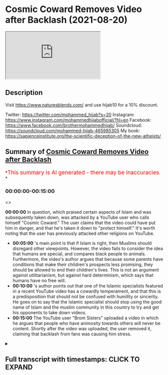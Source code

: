 # Cosmic Coward Removes Video after Backlash (2021-08-20)

<iframe loading='lazy' allow='autoplay' src='https://www.youtube.com/embed/G8Ia9BHpAQk'></iframe>

## Description

Visit <https://www.naturesblends.com/> and use hijab10 for a 10% discount.

Twitter: <https://twitter.com/mohammed_hijab?s=20>
Instagram: <https://www.instagram.com/mohammedhijabofficial/?hl=en>
Facebook: <https://www.facebook.com/brothermohammedhijab/>
Soundcloud: <https://soundcloud.com/mohammed-hijab-465985305>
My book: <https://sapienceinstitute.org/the-scientific-deception-of-the-new-atheists/>

## Summary of [Cosmic Coward Removes Video after Backlash](https://www.youtube.com/watch?v=G8Ia9BHpAQk)

*<span style="color:red; font-size:125%">This summary is AI generated - there may be inaccuracies</span>. *

### <a onclick="modifyYTiframeseektime('0')">00:00:00-00:15:00</a>

<>

**<a onclick="modifyYTiframeseektime('0')">00:00:00</a>**  in question, which praised certain aspects of Islam and was subsequently taken down, was attacked by a YouTube user who calls himself "Cosmic Coward." The user claims that the video could have put him in danger, and that he's taken it down to "protect himself." It's worth noting that the user has previously attacked other religions on YouTube.

* **<a onclick="modifyYTiframeseektime('300')">00:05:00</a>** 's main point is that if Islam is right, then Muslims should disregard other viewpoints. However, the video fails to consider the idea that humans are special, and compares black people to animals. Furthermore, the video's author argues that because some parents have conditions that make their children's prospects less promising, they should be allowed to end their children's lives. This is not an argument against utilitarianism, but against hard determinism, which says that humans have no free will.
* **<a onclick="modifyYTiframeseektime('600')">00:10:00</a>** 's author points out that one of the Islamic specialists featured in a recent YouTube video has a cowardly temperament, and that this is a predisposition that should not be confused with humility or sincerity. He goes on to say that the Islamic specialist should stop using the good name of Islam and the muslim community in this country to try and get his opponents to take down videos.
* **<a onclick="modifyYTiframeseektime('900')">00:15:00</a>** The YouTube user "Brom Sisters" uploaded a video in which he argues that people who have animosity towards others will never be content. Shortly after the video was uploaded, the user removed it, claiming that backlash from fans was causing him stress.

<details><summary><h2>Full transcript with timestamps: CLICK TO EXPAND</h2></summary>

<a onclick="modifyYTiframeseektime('0')">0:00:00</a> Music  
<a onclick="modifyYTiframeseektime('5')">0:00:05</a> is the hijab 10  
<a onclick="modifyYTiframeseektime('6')">0:00:06</a> discount code for 10 percent discount on  
<a onclick="modifyYTiframeseektime('9')">0:00:09</a> a wide range of products including  
<a onclick="modifyYTiframeseektime('11')">0:00:11</a> premium ethiopian black seed products  
<a onclick="modifyYTiframeseektime('13')">0:00:13</a> assalamu alaikum  
<a onclick="modifyYTiframeseektime('15')">0:00:15</a> how are you guys doing i'm joined it's  
<a onclick="modifyYTiframeseektime('17')">0:00:17</a> the champ champ connection here how are  
<a onclick="modifyYTiframeseektime('19')">0:00:19</a> you doing  
<a onclick="modifyYTiframeseektime('20')">0:00:20</a> Laughter  
<a onclick="modifyYTiframeseektime('23')">0:00:23</a> so much one letter can make such a big  
<a onclick="modifyYTiframeseektime('24')">0:00:24</a> difference  
<a onclick="modifyYTiframeseektime('27')">0:00:27</a> well one mistake can make such a big  
<a onclick="modifyYTiframeseektime('29')">0:00:29</a> difference and today we're going to be  
<a onclick="modifyYTiframeseektime('30')">0:00:30</a> talking about the the big mistake from  
<a onclick="modifyYTiframeseektime('32')">0:00:32</a> cosmic coward cosmic failure cosmic  
<a onclick="modifyYTiframeseektime('34')">0:00:34</a> coward call him whatever you want to  
<a onclick="modifyYTiframeseektime('36')">0:00:36</a> call him actually to be honest with you  
<a onclick="modifyYTiframeseektime('38')">0:00:38</a> just some time ago maybe it was before  
<a onclick="modifyYTiframeseektime('40')">0:00:40</a> maybe two three weeks ago i made a video  
<a onclick="modifyYTiframeseektime('42')">0:00:42</a> about him actually praising some of what  
<a onclick="modifyYTiframeseektime('44')">0:00:44</a> he was doing because  
<a onclick="modifyYTiframeseektime('45')">0:00:45</a> he was talking about how  
<a onclick="modifyYTiframeseektime('47')">0:00:47</a> voracious he didn't mention this kind of  
<a onclick="modifyYTiframeseektime('49')">0:00:49</a> language but he the contingency argument  
<a onclick="modifyYTiframeseektime('51')">0:00:51</a> was  
<a onclick="modifyYTiframeseektime('52')">0:00:52</a> and how he he sees it as  
<a onclick="modifyYTiframeseektime('54')">0:00:54</a> the absurdity of the infinite regression  
<a onclick="modifyYTiframeseektime('56')">0:00:56</a> whatever now  
<a onclick="modifyYTiframeseektime('58')">0:00:58</a> for some strange reason in fact that we  
<a onclick="modifyYTiframeseektime('60')">0:01:00</a> can both comment on he's decided to  
<a onclick="modifyYTiframeseektime('62')">0:01:02</a> attack the muslim community again yes  
<a onclick="modifyYTiframeseektime('65')">0:01:05</a> and before we talk about him attacking  
<a onclick="modifyYTiframeseektime('67')">0:01:07</a> the muslim community let's really  
<a onclick="modifyYTiframeseektime('69')">0:01:09</a> distinguish because the video that he  
<a onclick="modifyYTiframeseektime('70')">0:01:10</a> took down okay which he initially had up  
<a onclick="modifyYTiframeseektime('74')">0:01:14</a> was why is islam so sensitive or  
<a onclick="modifyYTiframeseektime('76')">0:01:16</a> something to that effect right yes  
<a onclick="modifyYTiframeseektime('78')">0:01:18</a> islam here he's not talking about if you  
<a onclick="modifyYTiframeseektime('80')">0:01:20</a> like the religion he's talking he is  
<a onclick="modifyYTiframeseektime('82')">0:01:22</a> talking about muslim people because he  
<a onclick="modifyYTiframeseektime('83')">0:01:23</a> actually mentions  
<a onclick="modifyYTiframeseektime('84')">0:01:24</a> muslims and their reactions to uh  
<a onclick="modifyYTiframeseektime('88')">0:01:28</a> certain things that provocations or  
<a onclick="modifyYTiframeseektime('89')">0:01:29</a> whatever it is  
<a onclick="modifyYTiframeseektime('91')">0:01:31</a> this ungrammatical use of the word islam  
<a onclick="modifyYTiframeseektime('95')">0:01:35</a> to refer to muslim people this  
<a onclick="modifyYTiframeseektime('97')">0:01:37</a> ungrammatical use  
<a onclick="modifyYTiframeseektime('99')">0:01:39</a> is a commonplace usage  
<a onclick="modifyYTiframeseektime('102')">0:01:42</a> among people on the alt-right people on  
<a onclick="modifyYTiframeseektime('103')">0:01:43</a> the even the far right  
<a onclick="modifyYTiframeseektime('105')">0:01:45</a> that try  
<a onclick="modifyYTiframeseektime('107')">0:01:47</a> maybe disguise their islamophobia  
<a onclick="modifyYTiframeseektime('108')">0:01:48</a> disguise their  
<a onclick="modifyYTiframeseektime('110')">0:01:50</a> the the hasty generalizations against  
<a onclick="modifyYTiframeseektime('113')">0:01:53</a> know it's like tommy robinson you know i  
<a onclick="modifyYTiframeseektime('114')">0:01:54</a> don't have a problem with the muslims  
<a onclick="modifyYTiframeseektime('115')">0:01:55</a> this is islam right right but to be  
<a onclick="modifyYTiframeseektime('118')">0:01:58</a> completely honest with you you mentioned  
<a onclick="modifyYTiframeseektime('119')">0:01:59</a> tommy robinson right  
<a onclick="modifyYTiframeseektime('121')">0:02:01</a> he wasn't as cowardly as this i mean he  
<a onclick="modifyYTiframeseektime('123')">0:02:03</a> wouldn't he wouldn't pop a video and  
<a onclick="modifyYTiframeseektime('124')">0:02:04</a> then put it down and say because of  
<a onclick="modifyYTiframeseektime('126')">0:02:06</a> safety concern you couldn't imagine that  
<a onclick="modifyYTiframeseektime('127')">0:02:07</a> that was nonsense yeah imagine imagine  
<a onclick="modifyYTiframeseektime('129')">0:02:09</a> totally put on a video yeah and putting  
<a onclick="modifyYTiframeseektime('131')">0:02:11</a> it taking it down at least he had a  
<a onclick="modifyYTiframeseektime('133')">0:02:13</a> degree of being rough and ready like you  
<a onclick="modifyYTiframeseektime('135')">0:02:15</a> know he had a certain level of  
<a onclick="modifyYTiframeseektime('138')">0:02:18</a> courageousness and you can say in the  
<a onclick="modifyYTiframeseektime('139')">0:02:19</a> twitter level he did a certain level of  
<a onclick="modifyYTiframeseektime('141')">0:02:21</a> courageousness that this little boy  
<a onclick="modifyYTiframeseektime('143')">0:02:23</a> doesn't unfortunately does not have they  
<a onclick="modifyYTiframeseektime('144')">0:02:24</a> do also have something in common you  
<a onclick="modifyYTiframeseektime('145')">0:02:25</a> know tommy robinson and katie hopkins  
<a onclick="modifyYTiframeseektime('148')">0:02:28</a> and all these people they have something  
<a onclick="modifyYTiframeseektime('149')">0:02:29</a> in common they use the fear factor yeah  
<a onclick="modifyYTiframeseektime('151')">0:02:31</a> and that's exactly what he's done it's  
<a onclick="modifyYTiframeseektime('152')">0:02:32</a> very strange because it's a fallacy of a  
<a onclick="modifyYTiframeseektime('154')">0:02:34</a> circular argument and it's a  
<a onclick="modifyYTiframeseektime('155')">0:02:35</a> self-fulfilled prophecy i'm not saying  
<a onclick="modifyYTiframeseektime('157')">0:02:37</a> he claimed these or  
<a onclick="modifyYTiframeseektime('158')">0:02:38</a> what i'm trying to say is he puts a  
<a onclick="modifyYTiframeseektime('160')">0:02:40</a> video up and he says why islam so  
<a onclick="modifyYTiframeseektime('162')">0:02:42</a> sensitive and you know muslims do all  
<a onclick="modifyYTiframeseektime('164')">0:02:44</a> kinds of burn places bomb places etc and  
<a onclick="modifyYTiframeseektime('166')">0:02:46</a> then it takes this video down so it's  
<a onclick="modifyYTiframeseektime('167')">0:02:47</a> like it's like it's pretty nice  
<a onclick="modifyYTiframeseektime('169')">0:02:49</a> i'm proving my own point but i made the  
<a onclick="modifyYTiframeseektime('170')">0:02:50</a> video it got about 300 000 views i'll  
<a onclick="modifyYTiframeseektime('172')">0:02:52</a> take it down now because i'm under fret  
<a onclick="modifyYTiframeseektime('174')">0:02:54</a> i mean was he under threat when he made  
<a onclick="modifyYTiframeseektime('176')">0:02:56</a> certain statements which you're going to  
<a onclick="modifyYTiframeseektime('177')">0:02:57</a> mention you know well actually you know  
<a onclick="modifyYTiframeseektime('178')">0:02:58</a> this is a good point because if he was  
<a onclick="modifyYTiframeseektime('180')">0:03:00</a> so scared about his safety why doesn't  
<a onclick="modifyYTiframeseektime('182')">0:03:02</a> he take his other video down which is  
<a onclick="modifyYTiframeseektime('184')">0:03:04</a> which he's actually insulting the  
<a onclick="modifyYTiframeseektime('185')">0:03:05</a> prophet muhammad  
<a onclick="modifyYTiframeseektime('186')">0:03:06</a> so he mounted quote and abused yes  
<a onclick="modifyYTiframeseektime('190')">0:03:10</a> he still got that one up so that one's  
<a onclick="modifyYTiframeseektime('192')">0:03:12</a> more dangerous if you're talking about  
<a onclick="modifyYTiframeseektime('193')">0:03:13</a> threat levels yeah i would have thought  
<a onclick="modifyYTiframeseektime('195')">0:03:15</a> that one would be the one to take down  
<a onclick="modifyYTiframeseektime('196')">0:03:16</a> or even worse according muslim woman in  
<a onclick="modifyYTiframeseektime('198')">0:03:18</a> bags yeah i mean i'm somalian women  
<a onclick="modifyYTiframeseektime('200')">0:03:20</a> somali women in bags is especially you  
<a onclick="modifyYTiframeseektime('202')">0:03:22</a> know me i'll be honest with you you've  
<a onclick="modifyYTiframeseektime('203')">0:03:23</a> got to be careful of the somalian  
<a onclick="modifyYTiframeseektime('204')">0:03:24</a> sisters you know what i'm saying  
<a onclick="modifyYTiframeseektime('206')">0:03:26</a> i'm telling you you know especially if  
<a onclick="modifyYTiframeseektime('207')">0:03:27</a> you're saying they're in bed some other  
<a onclick="modifyYTiframeseektime('208')">0:03:28</a> sisters can you know give you a little  
<a onclick="modifyYTiframeseektime('210')">0:03:30</a> you know the point here is this you was  
<a onclick="modifyYTiframeseektime('212')">0:03:32</a> brave then yeah what have you become a  
<a onclick="modifyYTiframeseektime('213')">0:03:33</a> coward now is it what the meat that  
<a onclick="modifyYTiframeseektime('215')">0:03:35</a> you're not eating you're vegan now is it  
<a onclick="modifyYTiframeseektime('216')">0:03:36</a> has an effect on your testosterone  
<a onclick="modifyYTiframeseektime('220')">0:03:40</a> is it that is it the the b12 and the  
<a onclick="modifyYTiframeseektime('222')">0:03:42</a> iron deficiency that oxygen doesn't  
<a onclick="modifyYTiframeseektime('223')">0:03:43</a> happen  
<a onclick="modifyYTiframeseektime('224')">0:03:44</a> what is  
<a onclick="modifyYTiframeseektime('226')">0:03:46</a> let's say something right yeah some  
<a onclick="modifyYTiframeseektime('227')">0:03:47</a> muslims will come and say why are you  
<a onclick="modifyYTiframeseektime('228')">0:03:48</a> treating this guy like this and it's the  
<a onclick="modifyYTiframeseektime('229')">0:03:49</a> same muslims that they don't mind being  
<a onclick="modifyYTiframeseektime('231')">0:03:51</a> slapped up quite frankly  
<a onclick="modifyYTiframeseektime('233')">0:03:53</a> and to be honest that's you guys yeah  
<a onclick="modifyYTiframeseektime('235')">0:03:55</a> yeah yeah this man  
<a onclick="modifyYTiframeseektime('237')">0:03:57</a> is language yeah look this man clearly  
<a onclick="modifyYTiframeseektime('239')">0:03:59</a> doesn't mind throwing you and your  
<a onclick="modifyYTiframeseektime('240')">0:04:00</a> family and your community under the bus  
<a onclick="modifyYTiframeseektime('242')">0:04:02</a> okay he's done that already how many  
<a onclick="modifyYTiframeseektime('244')">0:04:04</a> videos does he have to make not just  
<a onclick="modifyYTiframeseektime('245')">0:04:05</a> about islam yeah and about the prophet  
<a onclick="modifyYTiframeseektime('247')">0:04:07</a> muhammad but about you and your  
<a onclick="modifyYTiframeseektime('249')">0:04:09</a> community and how you act he's hastily  
<a onclick="modifyYTiframeseektime('251')">0:04:11</a> generalizing 1.8 billion people exactly  
<a onclick="modifyYTiframeseektime('253')">0:04:13</a> you know speaking about islam  
<a onclick="modifyYTiframeseektime('255')">0:04:15</a> really intending muslims and he  
<a onclick="modifyYTiframeseektime('256')">0:04:16</a> mentioned the word muslims few times in  
<a onclick="modifyYTiframeseektime('258')">0:04:18</a> the video now of course and the funny  
<a onclick="modifyYTiframeseektime('259')">0:04:19</a> thing is is his comeback he makes it  
<a onclick="modifyYTiframeseektime('261')">0:04:21</a> very clear which is very bizarre i'm he  
<a onclick="modifyYTiframeseektime('263')">0:04:23</a> goes cosmic is back why are you not back  
<a onclick="modifyYTiframeseektime('265')">0:04:25</a> with the video attacking christianity  
<a onclick="modifyYTiframeseektime('267')">0:04:27</a> have you got is that on twitter he said  
<a onclick="modifyYTiframeseektime('268')">0:04:28</a> he deleted it oh he deleted it on  
<a onclick="modifyYTiframeseektime('270')">0:04:30</a> twitter  
<a onclick="modifyYTiframeseektime('271')">0:04:31</a> what i remember what he showed me was  
<a onclick="modifyYTiframeseektime('272')">0:04:32</a> that he was saying something effect of  
<a onclick="modifyYTiframeseektime('274')">0:04:34</a> um  
<a onclick="modifyYTiframeseektime('274')">0:04:34</a> the old cosmic and here's one for you  
<a onclick="modifyYTiframeseektime('276')">0:04:36</a> guys no no that's what i'm trying to do  
<a onclick="modifyYTiframeseektime('278')">0:04:38</a> it's like the fans were saying can we  
<a onclick="modifyYTiframeseektime('280')">0:04:40</a> get exactly what you said he i i've got  
<a onclick="modifyYTiframeseektime('282')">0:04:42</a> it here  
<a onclick="modifyYTiframeseektime('283')">0:04:43</a> yeah because from what i know he was  
<a onclick="modifyYTiframeseektime('285')">0:04:45</a> basically saying like you guys were  
<a onclick="modifyYTiframeseektime('287')">0:04:47</a> asking here's the old cosmic background  
<a onclick="modifyYTiframeseektime('289')">0:04:49</a> because people fed up with his vegan  
<a onclick="modifyYTiframeseektime('290')">0:04:50</a> videos  
<a onclick="modifyYTiframeseektime('291')">0:04:51</a> so the thing is if you can find that  
<a onclick="modifyYTiframeseektime('293')">0:04:53</a> i got it here i got it i got it i got it  
<a onclick="modifyYTiframeseektime('294')">0:04:54</a> right he goes people keep telling me  
<a onclick="modifyYTiframeseektime('296')">0:04:56</a> that they miss the old skeptic yeah  
<a onclick="modifyYTiframeseektime('298')">0:04:58</a> well here you go here you go i guess so  
<a onclick="modifyYTiframeseektime('300')">0:05:00</a> it's like he's a slave to his uh exactly  
<a onclick="modifyYTiframeseektime('302')">0:05:02</a> no need to not only that it just shows  
<a onclick="modifyYTiframeseektime('304')">0:05:04</a> how islamophobic you are because you  
<a onclick="modifyYTiframeseektime('307')">0:05:07</a> coming back mean it didn't mean that hey  
<a onclick="modifyYTiframeseektime('309')">0:05:09</a> cosmic's back with um you know an  
<a onclick="modifyYTiframeseektime('311')">0:05:11</a> intellectual  
<a onclick="modifyYTiframeseektime('312')">0:05:12</a> and scrutinizing whatever it may be  
<a onclick="modifyYTiframeseektime('314')">0:05:14</a> different topics he discusses with he  
<a onclick="modifyYTiframeseektime('316')">0:05:16</a> goes straight for islam absolutely and  
<a onclick="modifyYTiframeseektime('318')">0:05:18</a> why why islam  
<a onclick="modifyYTiframeseektime('320')">0:05:20</a> and he got a big backlash from his  
<a onclick="modifyYTiframeseektime('321')">0:05:21</a> followers  
<a onclick="modifyYTiframeseektime('322')">0:05:22</a> even saw them  
<a onclick="modifyYTiframeseektime('325')">0:05:25</a> which i'll tell you is actually  
<a onclick="modifyYTiframeseektime('326')">0:05:26</a> something in the quran this video fails  
<a onclick="modifyYTiframeseektime('328')">0:05:28</a> to consider the fundamental point yeah  
<a onclick="modifyYTiframeseektime('330')">0:05:30</a> what if islam was actually right if if  
<a onclick="modifyYTiframeseektime('333')">0:05:33</a> if muhammad was actually allah's prophet  
<a onclick="modifyYTiframeseektime('336')">0:05:36</a> they would be justified in in  
<a onclick="modifyYTiframeseektime('337')">0:05:37</a> disregarding other viewpoints  
<a onclick="modifyYTiframeseektime('341')">0:05:41</a> yeah so the point is that is a good  
<a onclick="modifyYTiframeseektime('342')">0:05:42</a> point because the thing is this is not  
<a onclick="modifyYTiframeseektime('344')">0:05:44</a> actually a logical argument against  
<a onclick="modifyYTiframeseektime('346')">0:05:46</a> islam he's just trying to create a shock  
<a onclick="modifyYTiframeseektime('348')">0:05:48</a> factor yes against islam but then if we  
<a onclick="modifyYTiframeseektime('350')">0:05:50</a> want to create shock factors he's he's  
<a onclick="modifyYTiframeseektime('352')">0:05:52</a> had peter singer who's one of the  
<a onclick="modifyYTiframeseektime('354')">0:05:54</a> leading utilitarians  
<a onclick="modifyYTiframeseektime('356')">0:05:56</a> um  
<a onclick="modifyYTiframeseektime('357')">0:05:57</a> he actually he's one of the top  
<a onclick="modifyYTiframeseektime('359')">0:05:59</a> scholars of utilitarianism and and he  
<a onclick="modifyYTiframeseektime('362')">0:06:02</a> mentions  
<a onclick="modifyYTiframeseektime('363')">0:06:03</a> you know let me actually get exactly  
<a onclick="modifyYTiframeseektime('365')">0:06:05</a> what he mentions he compares basically  
<a onclick="modifyYTiframeseektime('367')">0:06:07</a> black people african people slaves  
<a onclick="modifyYTiframeseektime('370')">0:06:10</a> in the slave trade to animal suffering  
<a onclick="modifyYTiframeseektime('372')">0:06:12</a> and he's got this in his channel right  
<a onclick="modifyYTiframeseektime('374')">0:06:14</a> he doesn't even challenge it enough  
<a onclick="modifyYTiframeseektime('376')">0:06:16</a> because remember they don't take the  
<a onclick="modifyYTiframeseektime('378')">0:06:18</a> premise of human exceptionalism for  
<a onclick="modifyYTiframeseektime('380')">0:06:20</a> granted the idea that human is special  
<a onclick="modifyYTiframeseektime('381')">0:06:21</a> is differentiate from the animal uh the  
<a onclick="modifyYTiframeseektime('384')">0:06:24</a> human being is the friendship from an  
<a onclick="modifyYTiframeseektime('385')">0:06:25</a> animal that's obviously we believe in  
<a onclick="modifyYTiframeseektime('387')">0:06:27</a> that  
<a onclick="modifyYTiframeseektime('388')">0:06:28</a> we believe in the quran  
<a onclick="modifyYTiframeseektime('392')">0:06:32</a> you know the quran states that we have  
<a onclick="modifyYTiframeseektime('394')">0:06:34</a> exalted  
<a onclick="modifyYTiframeseektime('395')">0:06:35</a> the child of adam we have exalted human  
<a onclick="modifyYTiframeseektime('397')">0:06:37</a> being yeah  
<a onclick="modifyYTiframeseektime('398')">0:06:38</a> you know  
<a onclick="modifyYTiframeseektime('399')">0:06:39</a> this is human exceptionalism in the  
<a onclick="modifyYTiframeseektime('401')">0:06:41</a> quran we have an uh you know a moral  
<a onclick="modifyYTiframeseektime('404')">0:06:44</a> human exceptionism they don't have it so  
<a onclick="modifyYTiframeseektime('406')">0:06:46</a> they can compare black people no problem  
<a onclick="modifyYTiframeseektime('408')">0:06:48</a> with animals  
<a onclick="modifyYTiframeseektime('409')">0:06:49</a> they have track record of doing this  
<a onclick="modifyYTiframeseektime('410')">0:06:50</a> kind of thing um talking about somali  
<a onclick="modifyYTiframeseektime('412')">0:06:52</a> and women african people you know and  
<a onclick="modifyYTiframeseektime('415')">0:06:55</a> these kind of things and that shows the  
<a onclick="modifyYTiframeseektime('417')">0:06:57</a> extent to which that they have this kind  
<a onclick="modifyYTiframeseektime('418')">0:06:58</a> of western gaze orientalizing  
<a onclick="modifyYTiframeseektime('420')">0:07:00</a> orientalizing you know uh looking at  
<a onclick="modifyYTiframeseektime('422')">0:07:02</a> these other look why don't you compare  
<a onclick="modifyYTiframeseektime('424')">0:07:04</a> white people with uh with animals why  
<a onclick="modifyYTiframeseektime('426')">0:07:06</a> did i have to be the african example  
<a onclick="modifyYTiframeseektime('428')">0:07:08</a> you know that's right you know and  
<a onclick="modifyYTiframeseektime('430')">0:07:10</a> there's there's another thing as well  
<a onclick="modifyYTiframeseektime('431')">0:07:11</a> which i wish i want to add on on this  
<a onclick="modifyYTiframeseektime('433')">0:07:13</a> point which is that um  
<a onclick="modifyYTiframeseektime('436')">0:07:16</a> peter singer since we're talking about  
<a onclick="modifyYTiframeseektime('437')">0:07:17</a> him right listen to what he says this is  
<a onclick="modifyYTiframeseektime('439')">0:07:19</a> something that um he writes in his book  
<a onclick="modifyYTiframeseektime('442')">0:07:22</a> it's called practical ethics yeah  
<a onclick="modifyYTiframeseektime('444')">0:07:24</a> he says he he says this man that he had  
<a onclick="modifyYTiframeseektime('446')">0:07:26</a> on his podcast and he didn't even  
<a onclick="modifyYTiframeseektime('448')">0:07:28</a> challenge him all these points by the  
<a onclick="modifyYTiframeseektime('449')">0:07:29</a> way it's one of the most can we talk  
<a onclick="modifyYTiframeseektime('450')">0:07:30</a> about shock factor he's creating this  
<a onclick="modifyYTiframeseektime('453')">0:07:33</a> this this monster of the muslim world  
<a onclick="modifyYTiframeseektime('455')">0:07:35</a> and the monster of islam  
<a onclick="modifyYTiframeseektime('459')">0:07:39</a> the the the very um  
<a onclick="modifyYTiframeseektime('462')">0:07:42</a> school of thought if you like ethical  
<a onclick="modifyYTiframeseektime('464')">0:07:44</a> school of thought which he sympathizes  
<a onclick="modifyYTiframeseektime('466')">0:07:46</a> with  
<a onclick="modifyYTiframeseektime('467')">0:07:47</a> and has people coming on who are  
<a onclick="modifyYTiframeseektime('469')">0:07:49</a> scholars off right in fact leading  
<a onclick="modifyYTiframeseektime('471')">0:07:51</a> scholars off  
<a onclick="modifyYTiframeseektime('472')">0:07:52</a> this is what ps uh singer says listen he  
<a onclick="modifyYTiframeseektime('475')">0:07:55</a> says the child's life  
<a onclick="modifyYTiframeseektime('477')">0:07:57</a> prospects significantly less promising  
<a onclick="modifyYTiframeseektime('479')">0:07:59</a> than those of a normal child  
<a onclick="modifyYTiframeseektime('481')">0:08:01</a> and then he says he has argued that  
<a onclick="modifyYTiframeseektime('482')">0:08:02</a> parents are those children this is not  
<a onclick="modifyYTiframeseektime('484')">0:08:04</a> his words but this is what the person is  
<a onclick="modifyYTiframeseektime('485')">0:08:05</a> writing in the in the article  
<a onclick="modifyYTiframeseektime('487')">0:08:07</a> of those with those conditions should be  
<a onclick="modifyYTiframeseektime('489')">0:08:09</a> allowed to end the child's life and it's  
<a onclick="modifyYTiframeseektime('490')">0:08:10</a> in the guardian this is not an argument  
<a onclick="modifyYTiframeseektime('492')">0:08:12</a> against utilitarianism as being right or  
<a onclick="modifyYTiframeseektime('494')">0:08:14</a> wrong  
<a onclick="modifyYTiframeseektime('495')">0:08:15</a> likewise mentioning the classical laws  
<a onclick="modifyYTiframeseektime('497')">0:08:17</a> of apostasy is not an argument of islam  
<a onclick="modifyYTiframeseektime('499')">0:08:19</a> being right and wrong yeah  
<a onclick="modifyYTiframeseektime('501')">0:08:21</a> even if look if we accept his premise  
<a onclick="modifyYTiframeseektime('503')">0:08:23</a> muslims and islam are sensitive yeah  
<a onclick="modifyYTiframeseektime('505')">0:08:25</a> does that make them wrong exactly it  
<a onclick="modifyYTiframeseektime('507')">0:08:27</a> doesn't you see now you have to with  
<a onclick="modifyYTiframeseektime('509')">0:08:29</a> your subjective morality  
<a onclick="modifyYTiframeseektime('511')">0:08:31</a> you have to now prove that being  
<a onclick="modifyYTiframeseektime('512')">0:08:32</a> sensitive  
<a onclick="modifyYTiframeseektime('513')">0:08:33</a> is he not hardcore  
<a onclick="modifyYTiframeseektime('515')">0:08:35</a> right good point before this that's the  
<a onclick="modifyYTiframeseektime('517')">0:08:37</a> case  
<a onclick="modifyYTiframeseektime('522')">0:08:42</a> but this point here was yeah  
<a onclick="modifyYTiframeseektime('524')">0:08:44</a> that's a very good point but the if he  
<a onclick="modifyYTiframeseektime('526')">0:08:46</a> hasn't gone objective standard yeah on  
<a onclick="modifyYTiframeseektime('528')">0:08:48</a> what basis is  
<a onclick="modifyYTiframeseektime('530')">0:08:50</a> can he prove yeah that  
<a onclick="modifyYTiframeseektime('532')">0:08:52</a> being almost being sensitive in his  
<a onclick="modifyYTiframeseektime('534')">0:08:54</a> words is a bad thing and if it's not  
<a onclick="modifyYTiframeseektime('535')">0:08:55</a> about things that's a superfluous it's  
<a onclick="modifyYTiframeseektime('537')">0:08:57</a> superfluous  
<a onclick="modifyYTiframeseektime('539')">0:08:59</a> absolutely not so the second thing you  
<a onclick="modifyYTiframeseektime('541')">0:09:01</a> should mention is very good point which  
<a onclick="modifyYTiframeseektime('543')">0:09:03</a> is that he is determined he's a hard  
<a onclick="modifyYTiframeseektime('545')">0:09:05</a> determinist  
<a onclick="modifyYTiframeseektime('546')">0:09:06</a> hard determinist really don't have a  
<a onclick="modifyYTiframeseektime('548')">0:09:08</a> case to make about morality at all  
<a onclick="modifyYTiframeseektime('550')">0:09:10</a> because hard determinists are saying  
<a onclick="modifyYTiframeseektime('551')">0:09:11</a> basically let's explain this they're  
<a onclick="modifyYTiframeseektime('553')">0:09:13</a> they are saying that there's an  
<a onclick="modifyYTiframeseektime('554')">0:09:14</a> antecedent causal chain  
<a onclick="modifyYTiframeseektime('557')">0:09:17</a> of uh uh you know of causes before  
<a onclick="modifyYTiframeseektime('560')">0:09:20</a> that basically render what's happening  
<a onclick="modifyYTiframeseektime('562')">0:09:22</a> with the human being as some kind of  
<a onclick="modifyYTiframeseektime('563')">0:09:23</a> ventriloquism right we are forced to do  
<a onclick="modifyYTiframeseektime('567')">0:09:27</a> what we are doing even the thoughts that  
<a onclick="modifyYTiframeseektime('568')">0:09:28</a> i have i am forced to have them i don't  
<a onclick="modifyYTiframeseektime('570')">0:09:30</a> have any free will at all  
<a onclick="modifyYTiframeseektime('573')">0:09:33</a> this is the argument that sam harris  
<a onclick="modifyYTiframeseektime('574')">0:09:34</a> made and daniel dennett who's a  
<a onclick="modifyYTiframeseektime('576')">0:09:36</a> compatibilist he refutes him on this  
<a onclick="modifyYTiframeseektime('578')">0:09:38</a> actually right the point i'm making is  
<a onclick="modifyYTiframeseektime('579')">0:09:39</a> if you are a determinist you have no  
<a onclick="modifyYTiframeseektime('581')">0:09:41</a> claim to morality at all and not only  
<a onclick="modifyYTiframeseektime('583')">0:09:43</a> that you can't put blame on anyone yes  
<a onclick="modifyYTiframeseektime('585')">0:09:45</a> like you've mentioned right you just  
<a onclick="modifyYTiframeseektime('586')">0:09:46</a> said this  
<a onclick="modifyYTiframeseektime('587')">0:09:47</a> because if you put blame on what basis  
<a onclick="modifyYTiframeseektime('589')">0:09:49</a> they are being forced by antecedent  
<a onclick="modifyYTiframeseektime('591')">0:09:51</a> causal uh things so  
<a onclick="modifyYTiframeseektime('593')">0:09:53</a> the the video is sloppy i think he knows  
<a onclick="modifyYTiframeseektime('596')">0:09:56</a> because i mean he says he's especially  
<a onclick="modifyYTiframeseektime('599')">0:09:59</a> he told sabor ahmed you know he told me  
<a onclick="modifyYTiframeseektime('601')">0:10:01</a> he wants to specialize in islam and in  
<a onclick="modifyYTiframeseektime('603')">0:10:03</a> the video that you refuted in a very  
<a onclick="modifyYTiframeseektime('604')">0:10:04</a> good way by the way and i i suggest  
<a onclick="modifyYTiframeseektime('606')">0:10:06</a> everyone goes on your channel and watch  
<a onclick="modifyYTiframeseektime('607')">0:10:07</a> the video because it's more detailed  
<a onclick="modifyYTiframeseektime('608')">0:10:08</a> than this one  
<a onclick="modifyYTiframeseektime('610')">0:10:10</a> because he tried putting the video down  
<a onclick="modifyYTiframeseektime('611')">0:10:11</a> i suggest people go on his channel and  
<a onclick="modifyYTiframeseektime('613')">0:10:13</a> see what kind of ridiculous comments he  
<a onclick="modifyYTiframeseektime('614')">0:10:14</a> made and ali that was refuting him so  
<a onclick="modifyYTiframeseektime('616')">0:10:16</a> rahman  
<a onclick="modifyYTiframeseektime('618')">0:10:18</a> he is a  
<a onclick="modifyYTiframeseektime('620')">0:10:20</a> islamic specialist he wants to  
<a onclick="modifyYTiframeseektime('621')">0:10:21</a> specialize in islam and the university  
<a onclick="modifyYTiframeseektime('622')">0:10:22</a> of oxford right  
<a onclick="modifyYTiframeseektime('623')">0:10:23</a> but then but then as you mentioned in  
<a onclick="modifyYTiframeseektime('625')">0:10:25</a> your video near the end of the video  
<a onclick="modifyYTiframeseektime('628')">0:10:28</a> he says in the quran there's some kind  
<a onclick="modifyYTiframeseektime('629')">0:10:29</a> of punishment for apostles in the quran  
<a onclick="modifyYTiframeseektime('630')">0:10:30</a> right yeah there is nothing  
<a onclick="modifyYTiframeseektime('632')">0:10:32</a> this shows you haven't even read the  
<a onclick="modifyYTiframeseektime('633')">0:10:33</a> quran yeah how can you specialize yeah  
<a onclick="modifyYTiframeseektime('636')">0:10:36</a> you haven't even read it in english  
<a onclick="modifyYTiframeseektime('637')">0:10:37</a> exactly yeah forget about memorizing it  
<a onclick="modifyYTiframeseektime('639')">0:10:39</a> yeah forget about memorizing it we're  
<a onclick="modifyYTiframeseektime('642')">0:10:42</a> we're told off we're not memorizing it  
<a onclick="modifyYTiframeseektime('643')">0:10:43</a> properly not only that and he believes  
<a onclick="modifyYTiframeseektime('644')">0:10:44</a> he believes which had refuted that  
<a onclick="modifyYTiframeseektime('647')">0:10:47</a> non-muslims have to have unconditional  
<a onclick="modifyYTiframeseektime('649')">0:10:49</a> love to the prophet and we know one  
<a onclick="modifyYTiframeseektime('651')">0:10:51</a> example of the treaty of  
<a onclick="modifyYTiframeseektime('652')">0:10:52</a> that when um  
<a onclick="modifyYTiframeseektime('655')">0:10:55</a> the treaty done with right right  
<a onclick="modifyYTiframeseektime('657')">0:10:57</a> um  
<a onclick="modifyYTiframeseektime('658')">0:10:58</a> uh  
<a onclick="modifyYTiframeseektime('661')">0:11:01</a> he came and he said we don't see you as  
<a onclick="modifyYTiframeseektime('662')">0:11:02</a> a prophet of god and he said to ali the  
<a onclick="modifyYTiframeseektime('664')">0:11:04</a> process take my name off ali didn't even  
<a onclick="modifyYTiframeseektime('667')">0:11:07</a> even want to take you off i think he  
<a onclick="modifyYTiframeseektime('668')">0:11:08</a> knows this  
<a onclick="modifyYTiframeseektime('670')">0:11:10</a> come on  
<a onclick="modifyYTiframeseektime('671')">0:11:11</a> no no i think no i'm not giving him an  
<a onclick="modifyYTiframeseektime('673')">0:11:13</a> excuse you are i'm saying that someone  
<a onclick="modifyYTiframeseektime('675')">0:11:15</a> who goes to university of oxford he  
<a onclick="modifyYTiframeseektime('676')">0:11:16</a> doesn't know someone who no but you know  
<a onclick="modifyYTiframeseektime('678')">0:11:18</a> maybe it's true maybe but i'm sure he  
<a onclick="modifyYTiframeseektime('680')">0:11:20</a> has not been taught to this effect this  
<a onclick="modifyYTiframeseektime('682')">0:11:22</a> is this is not just a shame to him it's  
<a onclick="modifyYTiframeseektime('684')">0:11:24</a> a shame to the institution it's a shame  
<a onclick="modifyYTiframeseektime('686')">0:11:26</a> to the university that that he studied  
<a onclick="modifyYTiframeseektime('688')">0:11:28</a> in you cannot shame your university like  
<a onclick="modifyYTiframeseektime('690')">0:11:30</a> this by by speaking about islam in such  
<a onclick="modifyYTiframeseektime('693')">0:11:33</a> a way that you don't even know you're  
<a onclick="modifyYTiframeseektime('695')">0:11:35</a> mentioning things that are in the holy  
<a onclick="modifyYTiframeseektime('696')">0:11:36</a> book well maybe that's why  
<a onclick="modifyYTiframeseektime('697')">0:11:37</a> i'm not even in the holy well maybe  
<a onclick="modifyYTiframeseektime('698')">0:11:38</a> maybe that was i think he's a very  
<a onclick="modifyYTiframeseektime('700')">0:11:40</a> clever man he took the video down and  
<a onclick="modifyYTiframeseektime('701')">0:11:41</a> blamed on security reasons because if  
<a onclick="modifyYTiframeseektime('703')">0:11:43</a> you think about it there's too many  
<a onclick="modifyYTiframeseektime('704')">0:11:44</a> fallacies everyone does it yeah if you  
<a onclick="modifyYTiframeseektime('706')">0:11:46</a> have two options you're going to be  
<a onclick="modifyYTiframeseektime('707')">0:11:47</a> intellectually dishonest and embarrass  
<a onclick="modifyYTiframeseektime('709')">0:11:49</a> yourself and we know he doesn't like  
<a onclick="modifyYTiframeseektime('710')">0:11:50</a> scrutiny yeah because of course  
<a onclick="modifyYTiframeseektime('712')">0:11:52</a> yeah or you're going to say you know  
<a onclick="modifyYTiframeseektime('713')">0:11:53</a> what actually  
<a onclick="modifyYTiframeseektime('714')">0:11:54</a> what does everyone like what's  
<a onclick="modifyYTiframeseektime('717')">0:11:57</a> i had to take it down oh my gosh  
<a onclick="modifyYTiframeseektime('719')">0:11:59</a> cosmic's video was good but he took it  
<a onclick="modifyYTiframeseektime('720')">0:12:00</a> down with difference that's what the  
<a onclick="modifyYTiframeseektime('721')">0:12:01</a> hell he flipped and he's a coward  
<a onclick="modifyYTiframeseektime('723')">0:12:03</a> because and this is the last thing why  
<a onclick="modifyYTiframeseektime('724')">0:12:04</a> is if he lost his food too much freedom  
<a onclick="modifyYTiframeseektime('726')">0:12:06</a> speech so much why is he coming  
<a onclick="modifyYTiframeseektime('728')">0:12:08</a> practically desperately in a desperate  
<a onclick="modifyYTiframeseektime('730')">0:12:10</a> scurry trying to get me to take a video  
<a onclick="modifyYTiframeseektime('731')">0:12:11</a> down yeah a small video of him in sabor  
<a onclick="modifyYTiframeseektime('733')">0:12:13</a> ahmad yeah where ah schools him  
<a onclick="modifyYTiframeseektime('735')">0:12:15</a> basically right uh atheists rattled why  
<a onclick="modifyYTiframeseektime('738')">0:12:18</a> blaming him  
<a onclick="modifyYTiframeseektime('741')">0:12:21</a> he was threatening me illegally i said  
<a onclick="modifyYTiframeseektime('743')">0:12:23</a> okay look what is it  
<a onclick="modifyYTiframeseektime('745')">0:12:25</a> we went through a privacy thing we went  
<a onclick="modifyYTiframeseektime('746')">0:12:26</a> through a whole process  
<a onclick="modifyYTiframeseektime('747')">0:12:27</a> he lost sorry that youtube against him  
<a onclick="modifyYTiframeseektime('750')">0:12:30</a> my video is still up it's on a hundred  
<a onclick="modifyYTiframeseektime('751')">0:12:31</a> thousand views almost yeah yeah yeah  
<a onclick="modifyYTiframeseektime('753')">0:12:33</a> that's why he wants to give that to a  
<a onclick="modifyYTiframeseektime('754')">0:12:34</a> million that's it that's good yeah yeah  
<a onclick="modifyYTiframeseektime('756')">0:12:36</a> so so if he wants freedom of speech so  
<a onclick="modifyYTiframeseektime('757')">0:12:37</a> much why is he so desperate to have  
<a onclick="modifyYTiframeseektime('760')">0:12:40</a> things in his control  
<a onclick="modifyYTiframeseektime('762')">0:12:42</a> like he was trying to get the debate in  
<a onclick="modifyYTiframeseektime('763')">0:12:43</a> his control for so long or get things  
<a onclick="modifyYTiframeseektime('766')">0:12:46</a> taken down which are not in his favor  
<a onclick="modifyYTiframeseektime('767')">0:12:47</a> he's thin skinned and you know what i  
<a onclick="modifyYTiframeseektime('769')">0:12:49</a> think he's doing he's basically pro he's  
<a onclick="modifyYTiframeseektime('771')">0:12:51</a> projecting and he has to ask himself  
<a onclick="modifyYTiframeseektime('773')">0:12:53</a> maybe he can think about himself is he  
<a onclick="modifyYTiframeseektime('775')">0:12:55</a> projecting put this in a question format  
<a onclick="modifyYTiframeseektime('777')">0:12:57</a> are you projecting your own securities  
<a onclick="modifyYTiframeseektime('778')">0:12:58</a> onto the muslim community are you  
<a onclick="modifyYTiframeseektime('780')">0:13:00</a> projecting  
<a onclick="modifyYTiframeseektime('781')">0:13:01</a> are you um scapegoating the muslim  
<a onclick="modifyYTiframeseektime('783')">0:13:03</a> community are you trying to create what  
<a onclick="modifyYTiframeseektime('785')">0:13:05</a> what um edward said called didactic  
<a onclick="modifyYTiframeseektime('787')">0:13:07</a> representation you know where you have a  
<a onclick="modifyYTiframeseektime('789')">0:13:09</a> good guy and a bad guy and this is the  
<a onclick="modifyYTiframeseektime('792')">0:13:12</a> trope of the orientalist and this is the  
<a onclick="modifyYTiframeseektime('794')">0:13:14</a> narrative of the right wing he's  
<a onclick="modifyYTiframeseektime('796')">0:13:16</a> unfortunately he's put he's put forward  
<a onclick="modifyYTiframeseektime('798')">0:13:18</a> the the narrative the hasty  
<a onclick="modifyYTiframeseektime('799')">0:13:19</a> generalization the right wing yeah  
<a onclick="modifyYTiframeseektime('801')">0:13:21</a> unfortunately he's not being able to  
<a onclick="modifyYTiframeseektime('802')">0:13:22</a> substantiate it and uh your refutation  
<a onclick="modifyYTiframeseektime('805')">0:13:25</a> refer people to your reputation uh for  
<a onclick="modifyYTiframeseektime('807')">0:13:27</a> more information at the end guys yeah  
<a onclick="modifyYTiframeseektime('809')">0:13:29</a> and i think that's it man you can very  
<a onclick="modifyYTiframeseektime('810')">0:13:30</a> clearly see and people are bored of this  
<a onclick="modifyYTiframeseektime('812')">0:13:32</a> and we can see right through you um and  
<a onclick="modifyYTiframeseektime('814')">0:13:34</a> that's it guys hope you enjoyed the  
<a onclick="modifyYTiframeseektime('815')">0:13:35</a> video one last thing i want to say to  
<a onclick="modifyYTiframeseektime('816')">0:13:36</a> people this is what is the last thing  
<a onclick="modifyYTiframeseektime('817')">0:13:37</a> i'll say  
<a onclick="modifyYTiframeseektime('818')">0:13:38</a> please guys yeah there's something in  
<a onclick="modifyYTiframeseektime('820')">0:13:40</a> the religion and even if you don't want  
<a onclick="modifyYTiframeseektime('822')">0:13:42</a> to label it formally it's called  
<a onclick="modifyYTiframeseektime('824')">0:13:44</a> it's where you disassociate not just  
<a onclick="modifyYTiframeseektime('827')">0:13:47</a> with people not just with ideas but with  
<a onclick="modifyYTiframeseektime('828')">0:13:48</a> people as well someone who's so  
<a onclick="modifyYTiframeseektime('831')">0:13:51</a> so forthright in their to be honest with  
<a onclick="modifyYTiframeseektime('834')">0:13:54</a> the arrogance against not just islam but  
<a onclick="modifyYTiframeseektime('835')">0:13:55</a> the muslim community themselves  
<a onclick="modifyYTiframeseektime('838')">0:13:58</a> we have been nice to this guy whenever i  
<a onclick="modifyYTiframeseektime('839')">0:13:59</a> put a video you know and i mentioned  
<a onclick="modifyYTiframeseektime('841')">0:14:01</a> something good about him the muslim  
<a onclick="modifyYTiframeseektime('842')">0:14:02</a> people in the comment section are very  
<a onclick="modifyYTiframeseektime('844')">0:14:04</a> very  
<a onclick="modifyYTiframeseektime('845')">0:14:05</a> i would say accommodating to him making  
<a onclick="modifyYTiframeseektime('847')">0:14:07</a> dua for him supplicating for him hoping  
<a onclick="modifyYTiframeseektime('849')">0:14:09</a> that you know he understands that his  
<a onclick="modifyYTiframeseektime('850')">0:14:10</a> ignorance is alleviated and so on  
<a onclick="modifyYTiframeseektime('852')">0:14:12</a> but now enough is enough  
<a onclick="modifyYTiframeseektime('854')">0:14:14</a> this guy clearly is trying to use our  
<a onclick="modifyYTiframeseektime('856')">0:14:16</a> good name and our kindness he's taking  
<a onclick="modifyYTiframeseektime('858')">0:14:18</a> kindness for weakness and you know the  
<a onclick="modifyYTiframeseektime('860')">0:14:20</a> thing that stops people like this  
<a onclick="modifyYTiframeseektime('861')">0:14:21</a> because i think i know what's going on  
<a onclick="modifyYTiframeseektime('863')">0:14:23</a> here i just want to end with this really  
<a onclick="modifyYTiframeseektime('866')">0:14:26</a> just because someone has a um a cowardly  
<a onclick="modifyYTiframeseektime('868')">0:14:28</a> temperament a cowardly he's got a  
<a onclick="modifyYTiframeseektime('870')">0:14:30</a> cowardly temperament right  
<a onclick="modifyYTiframeseektime('872')">0:14:32</a> he's a passive cowardly temperament he's  
<a onclick="modifyYTiframeseektime('874')">0:14:34</a> he's a bit me  
<a onclick="modifyYTiframeseektime('875')">0:14:35</a> that is a meek and cowardly temperament  
<a onclick="modifyYTiframeseektime('877')">0:14:37</a> it's a predisposition it's a  
<a onclick="modifyYTiframeseektime('878')">0:14:38</a> psychological predisposition do not  
<a onclick="modifyYTiframeseektime('880')">0:14:40</a> confuse a passive  
<a onclick="modifyYTiframeseektime('882')">0:14:42</a> and a cowardly temperament with humility  
<a onclick="modifyYTiframeseektime('885')">0:14:45</a> and with sincerity  
<a onclick="modifyYTiframeseektime('887')">0:14:47</a> he might have things in him which are  
<a onclick="modifyYTiframeseektime('888')">0:14:48</a> sincere and which are  
<a onclick="modifyYTiframeseektime('890')">0:14:50</a> fine but he's not i'm sorry he's not a  
<a onclick="modifyYTiframeseektime('892')">0:14:52</a> sincere person because he wasn't he  
<a onclick="modifyYTiframeseektime('893')">0:14:53</a> would not be using  
<a onclick="modifyYTiframeseektime('895')">0:14:55</a> the good name of islam and the good name  
<a onclick="modifyYTiframeseektime('898')">0:14:58</a> of the muslim community in this country  
<a onclick="modifyYTiframeseektime('899')">0:14:59</a> to throw us under the bus so he can get  
<a onclick="modifyYTiframeseektime('901')">0:15:01</a> fans to like his videos and so he can uh  
<a onclick="modifyYTiframeseektime('904')">0:15:04</a> so he can raise his ranks well this is  
<a onclick="modifyYTiframeseektime('906')">0:15:06</a> where charities and allah says in the  
<a onclick="modifyYTiframeseektime('907')">0:15:07</a> quran the disbelievers people like him  
<a onclick="modifyYTiframeseektime('909')">0:15:09</a> who have animosity will never be pleased  
<a onclick="modifyYTiframeseektime('912')">0:15:12</a> with you until you follow their way so  
<a onclick="modifyYTiframeseektime('913')">0:15:13</a> that's exactly what's going on here brom  
<a onclick="modifyYTiframeseektime('915')">0:15:15</a> sisters um and yeah that's it  
<a onclick="modifyYTiframeseektime('917')">0:15:17</a> salaam alaikum  
<a onclick="modifyYTiframeseektime('930')">0:15:30</a> you  
</details>
